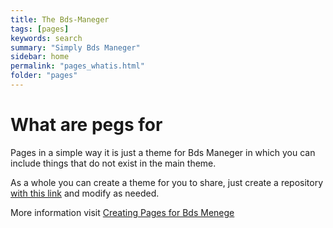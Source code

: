 ```yaml
---
title: The Bds-Maneger
tags: [pages]
keywords: search
summary: "Simply Bds Maneger"
sidebar: home
permalink: "pages_whatis.html"
folder: "pages"
---
```


# What are pegs for

Pages in a simple way it is just a theme for Bds Maneger in which you can include things that do not exist in the main theme.

As a whole you can create a theme for you to share, just create a repository [with this link](https://github.com/Bds-Maneger/Pages_template/generate) and modify as needed.

More information visit [Creating Pages for Bds Menege](pages_new_pages.html)
